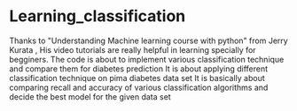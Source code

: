 # Learning_classification
Thanks to "Understanding Machine learning course with python" from Jerry Kurata , His video tutorials are really helpful in learning specially for begginers.
The code is about to implement various classification technique and compare them for diabetes prediction
It is about applying different classification technique on pima diabetes data set
It is basically about comparing recall and accuracy of various classification algorithms and decide the best model for the given data set
